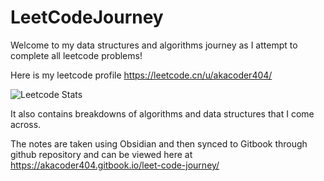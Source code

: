 # LeetCodeJourney

Welcome to my data structures and algorithms journey as I attempt to complete all leetcode problems! 

Here is my leetcode profile https://leetcode.cn/u/akacoder404/

![Leetcode Stats](https://leetcard.jacoblin.cool/AkaCoder404?site=cn&ext=activity)

It also contains breakdowns of algorithms and data structures that I come across. 

The notes are taken using Obsidian and then synced to Gitbook through github repository and can be viewed here at https://akacoder404.gitbook.io/leet-code-journey/

